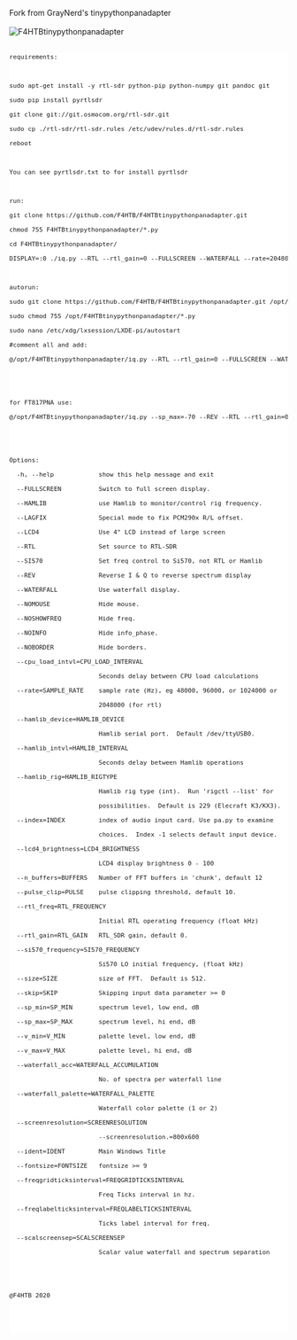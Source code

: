 
Fork from GrayNerd's tinypythonpanadapter<br />
<br />
![F4HTBtinypythonpanadapter](https://user-images.githubusercontent.com/18350938/82387136-834d1580-9a36-11ea-8b6c-0b5671cc9419.jpg)<br />
<br />
<pre style="background-color:white;font-size:80%">
requirements:<br />
<br />
sudo apt-get install -y rtl-sdr python-pip python-numpy git pandoc git <br />
sudo pip install pyrtlsdr<br />
git clone git://git.osmocom.org/rtl-sdr.git<br />
sudo cp ./rtl-sdr/rtl-sdr.rules /etc/udev/rules.d/rtl-sdr.rules<br />
reboot<br />
<br />
You can see pyrtlsdr.txt to for install pyrtlsdr<br />
<br />
run:<br />
git clone https://github.com/F4HTB/F4HTBtinypythonpanadapter.git <br />
chmod 755 F4HTBtinypythonpanadapter/*.py<br />
cd F4HTBtinypythonpanadapter/<br />
DISPLAY=:0 ./iq.py --RTL --rtl_gain=0 --FULLSCREEN --WATERFALL --rate=2048000 --rtl_freq=145000000 --size=800 --NOMOUSE --screenresolution=800x480 --ident=F4HTB --NOSHOWFREQ --NOINFO --NOBORDER --fontsize=16 --freqgridticksinterval=100 --freqlabelticksinterval=2 --scalscreensep=50<br />
<br />
autorun:<br />
sudo git clone https://github.com/F4HTB/F4HTBtinypythonpanadapter.git /opt/F4HTBtinypythonpanadapter<br />
sudo chmod 755 /opt/F4HTBtinypythonpanadapter/*.py<br />
sudo nano /etc/xdg/lxsession/LXDE-pi/autostart<br />
#comment all and add:<br />
@/opt/F4HTBtinypythonpanadapter/iq.py --RTL --rtl_gain=0 --FULLSCREEN --WATERFALL --rate=2048000 --rtl_freq=145000000 --size=800 --NOMOUSE --screenresolution=800x480 --ident=F4HTB --NOSHOWFREQ --NOINFO --NOBORDER --fontsize=16 --freqgridticksinterval=100 --freqlabelticksinterval=2 --scalscreensep=50<br />
<br />
<br />
for FT817PNA use:<br />
@/opt/F4HTBtinypythonpanadapter/iq.py --sp_max=-70 --REV --RTL --rtl_gain=0 --FULLSCREEN --WATERFALL --rate=1024000 --rtl_freq=68330000 --size=800 --NOMOUSE --screenresolution=800x480 --ident=F6CMB --NOSHOWFREQ --NOINFO --NOBORDER --fontsize=16 --freqgridticksinterval=50 --freqlabelticksinterval=2 --scalscreensep=50<br />
<br />
<br />
Options:<br />
  -h, --help            show this help message and exit<br />
  --FULLSCREEN          Switch to full screen display.<br />
  --HAMLIB              use Hamlib to monitor/control rig frequency.<br />
  --LAGFIX              Special mode to fix PCM290x R/L offset.<br />
  --LCD4                Use 4" LCD instead of large screen<br />
  --RTL                 Set source to RTL-SDR<br />
  --SI570               Set freq control to Si570, not RTL or Hamlib<br />
  --REV                 Reverse I & Q to reverse spectrum display<br />
  --WATERFALL           Use waterfall display.<br />
  --NOMOUSE             Hide mouse.<br />
  --NOSHOWFREQ          Hide freq.<br />
  --NOINFO              Hide info_phase.<br />
  --NOBORDER            Hide borders.<br />
  --cpu_load_intvl=CPU_LOAD_INTERVAL<br />
                        Seconds delay between CPU load calculations<br />
  --rate=SAMPLE_RATE    sample rate (Hz), eg 48000, 96000, or 1024000 or<br />
                        2048000 (for rtl)<br />
  --hamlib_device=HAMLIB_DEVICE<br />
                        Hamlib serial port.  Default /dev/ttyUSB0.<br />
  --hamlib_intvl=HAMLIB_INTERVAL<br />
                        Seconds delay between Hamlib operations<br />
  --hamlib_rig=HAMLIB_RIGTYPE<br />
                        Hamlib rig type (int).  Run 'rigctl --list' for<br />
                        possibilities.  Default is 229 (Elecraft K3/KX3).<br />
  --index=INDEX         index of audio input card. Use pa.py to examine<br />
                        choices.  Index -1 selects default input device.<br />
  --lcd4_brightness=LCD4_BRIGHTNESS<br />
                        LCD4 display brightness 0 - 100<br />
  --n_buffers=BUFFERS   Number of FFT buffers in 'chunk', default 12<br />
  --pulse_clip=PULSE    pulse clipping threshold, default 10.<br />
  --rtl_freq=RTL_FREQUENCY<br />
                        Initial RTL operating frequency (float kHz)<br />
  --rtl_gain=RTL_GAIN   RTL_SDR gain, default 0.<br />
  --si570_frequency=SI570_FREQUENCY<br />
                        Si570 LO initial frequency, (float kHz)<br />
  --size=SIZE           size of FFT.  Default is 512.<br />
  --skip=SKIP           Skipping input data parameter >= 0<br />
  --sp_min=SP_MIN       spectrum level, low end, dB<br />
  --sp_max=SP_MAX       spectrum level, hi end, dB<br />
  --v_min=V_MIN         palette level, low end, dB<br />
  --v_max=V_MAX         palette level, hi end, dB<br />
  --waterfall_acc=WATERFALL_ACCUMULATION<br />
                        No. of spectra per waterfall line<br />
  --waterfall_palette=WATERFALL_PALETTE<br />
                        Waterfall color palette (1 or 2)<br />
  --screenresolution=SCREENRESOLUTION<br />
                        --screenresolution.=800x600<br />
  --ident=IDENT         Main Windows Title<br />
  --fontsize=FONTSIZE   fontsize >= 9<br />
  --freqgridticksinterval=FREQGRIDTICKSINTERVAL<br />
                        Freq Ticks interval in hz.<br />
  --freqlabelticksinterval=FREQLABELTICKSINTERVAL<br />
                        Ticks label interval for freq.<br />
  --scalscreensep=SCALSCREENSEP<br />
                        Scalar value waterfall and spectrum separation<br />
<br />
<br />
@F4HTB 2020
<pre>